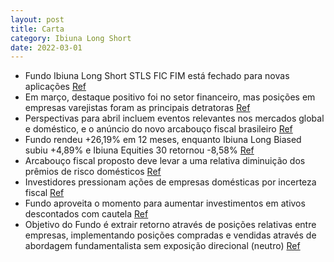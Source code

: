 ```yaml
---
layout: post
title: Carta
category: Ibiuna Long Short
date: 2022-03-01
---
```


- Fundo Ibiuna Long Short STLS FIC FIM está fechado para novas aplicações
<a href="#" onclick="search_on_pdf('Ibiuna Long Short STLS FIC FIM Fechado para novas aplicaçõesRetornos MensaisJANFEVMARABRMAI')">Ref</a>
- Em março, destaque positivo foi no setor financeiro, mas posições em empresas varejistas foram as principais detratoras
<a href="#" onclick="search_on_pdf('meios de pagamento. Por outro lado, posições em empresas varejistas foram asprincipais detratoras n')">Ref</a>
- Perspectivas para abril incluem eventos relevantes nos mercados global e doméstico, e o anúncio do novo arcabouço fiscal brasileiro
<a href="#" onclick="search_on_pdf('meios de pagamento. Por outro lado, posições em empresas varejistas foram asprincipais detratoras n')">Ref</a>
- Fundo rendeu +26,19% em 12 meses, enquanto Ibiuna Long Biased subiu +4,89% e Ibiuna Equities 30 retornou -8,58%
<a href="#" onclick="search_on_pdf('rende +26,19% (197% do CDI) em 12 meses, enquanto o Ibiuna Long Biased sobe +4,89%(IMA-B - 2,62% ou')">Ref</a>
- Arcabouço fiscal proposto deve levar a uma relativa diminuição dos prêmios de risco domésticos
<a href="#" onclick="search_on_pdf('indicar uma direção para o regime fiscal brasileiro, o que acreditamos que deve levar auma relativa')">Ref</a>
- Investidores pressionam ações de empresas domésticas por incerteza fiscal
<a href="#" onclick="search_on_pdf('listadas podem sofrer uma elevação da carga tributária real está pressionando, demaneira desorganiz')">Ref</a>
- Fundo aproveita o momento para aumentar investimentos em ativos descontados com cautela
<a href="#" onclick="search_on_pdf('desconto do mercado acionário local (apesar do Dólar estar perto de R$5,00 e a curvade juros oscila')">Ref</a>
- Objetivo do Fundo é extrair retorno através de posições relativas entre empresas, implementando posições compradas e vendidas através de abordagem fundamentalista sem exposição direcional (neutro)
<a href="#" onclick="search_on_pdf('vendidas (long and short) através de abordagem fundamentalista, sem exposição direcional (neutro). P')">Ref</a>
